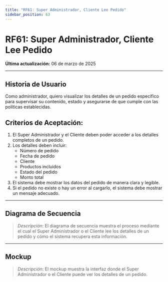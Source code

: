```yaml
---
title: "RF61: Super Administrador, Cliente Lee Pedido"
sidebar_position: 63
---
```


# RF61: Super Administrador, Cliente Lee Pedido

**Última actualización:** 06 de marzo de 2025

---

## Historia de Usuario

Como administrador, quiero visualizar los detalles de un pedido específico para supervisar su contenido, estado y asegurarse de que cumple con las políticas establecidas.

## **Criterios de Aceptación:**

1. El Super Administrador y el Cliente deben poder acceder a los detalles completos de un pedido.
2. Los detalles deben incluir:
   - Número de pedido
   - Fecha de pedido
   - Cliente
   - Productos incluidos
   - Estado del pedido
   - Monto total
3. El sistema debe mostrar los datos del pedido de manera clara y legible.
4. Si el pedido no existe o hay un error al cargarlo, el sistema debe mostrar un mensaje adecuado.

---

## **Diagrama de Secuencia**

> _Descripción_: El diagrama de secuencia muestra el proceso mediante el cual el Super Administrador o el Cliente lee los detalles de un pedido y cómo el sistema recupera esta información.

---

## **Mockup**

> _Descripción_: El mockup muestra la interfaz donde el Super Administrador o el Cliente puede ver los detalles de un pedido.
